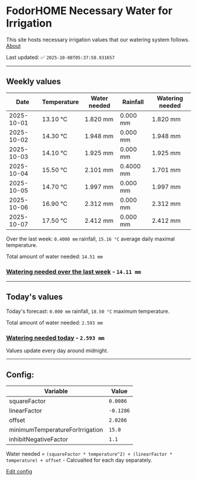 # FodorHOME Necessary Water for Irrigation

This site hosts necessary irrigation values that our watering system follows. [About](https://github.com/redyau/irrigation)

Last updated: ✅ `2025-10-08T05:37:58.931657`

---

## Weekly values

| Date | Temperature | Water needed | Rainfall | Watering needed |
|-----|-----|-----|-----|-----|
| 2025-10-01 | 13.10 °C | 1.820 mm | 0.000 mm | 1.820 mm |
| 2025-10-02 | 14.30 °C | 1.948 mm | 0.000 mm | 1.948 mm |
| 2025-10-03 | 14.10 °C | 1.925 mm | 0.000 mm | 1.925 mm |
| 2025-10-04 | 15.50 °C | 2.101 mm | 0.4000 mm | 1.701 mm |
| 2025-10-05 | 14.70 °C | 1.997 mm | 0.000 mm | 1.997 mm |
| 2025-10-06 | 16.90 °C | 2.312 mm | 0.000 mm | 2.312 mm |
| 2025-10-07 | 17.50 °C | 2.412 mm | 0.000 mm | 2.412 mm |


Over the last week: `0.4000 mm` rainfall, `15.16 °C` average daily maximal temperature.

Total amount of water needed: `14.51 mm`

### [Watering needed over the last week](lastweek.txt) - `14.11 mm`

---

## Today's values

Today's forecast: `0.000 mm` rainfall, `18.50 °C` maximum temperature.

Total amount of water needed: `2.593 mm`

### [Watering needed today](today.txt) - `2.593 mm`

Values update every day around midnight.

---

## Config:

| Variable | Value |
|-----|-----|
| squareFactor | `0.0086` |
| linearFactor | `-0.1286` |
| offset | `2.0286` |
| minimumTemperatureForIrrigation | `15.0` |
| inhibitNegativeFactor | `1.1` |

Water needed = `(squareFactor * temperature^2) + (linearFactor * temperature) + offset` - Calcualted for each day separately.

[Edit config](https://github.com/RedyAu/irrigation/edit/main/config.json)
